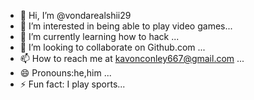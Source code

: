 - 👋 Hi, I’m @vondarealshii29
- 👀 I’m interested in being able to play video games...
- 🌱 I’m currently learning how to hack ...
- 💞️ I’m looking to collaborate on Github.com ...
- 📫 How to reach me at kavonconley667@gmail.com ...
- 😄 Pronouns:he,him ...
- ⚡ Fun fact: I play sports...

<!---
vondarealshii29/vondarealshii29 is a ✨ special ✨ repository because its `README.md` (this file) appears on your GitHub profile.
You can click the Preview link to take a look at your changes.
--->
